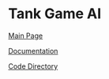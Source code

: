 # Tank Game AI

[Main Page](https://github.com/porrasm/tiralabra-tank-game-ai)

[Documentation](https://github.com/porrasm/tiralabra-tank-game-ai/Documentation/)

[Code Directory](https://github.com/porrasm/tiralabra-tank-game-ai/Assets/_Assets/Scripts/Games/TankGame/TankAI/)

## 